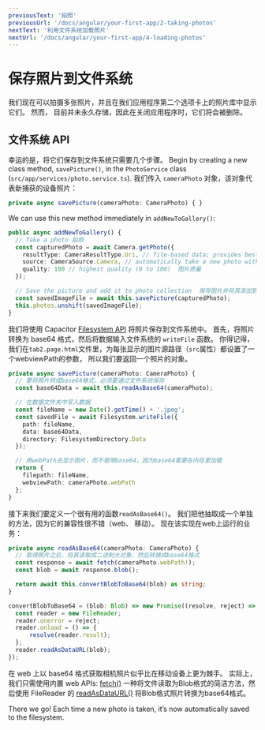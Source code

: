 ```yaml
---
previousText: '拍照'
previousUrl: '/docs/angular/your-first-app/2-taking-photos'
nextText: '利用文件系统加载照片'
nextUrl: '/docs/angular/your-first-app/4-loading-photos'
---
```


# 保存照片到文件系统

我们现在可以拍摄多张照片，并且在我们应用程序第二个选项卡上的照片库中显示它们。 然而， 目前并未永久存储，因此在关闭应用程序时，它们将会被删除。

## 文件系统 API

幸运的是，将它们保存到文件系统只需要几个步骤。 Begin by creating a new class method, `savePicture()`, in the `PhotoService` class (`src/app/services/photo.service.ts`). 我们传入 `cameraPhoto` 对象，该对象代表新捕获的设备照片：

```typescript
private async savePicture(cameraPhoto: CameraPhoto) { }
```

We can use this new method immediately in `addNewToGallery()`:

```typescript
public async addNewToGallery() {
  // Take a photo 拍照
  const capturedPhoto = await Camera.getPhoto({
    resultType: CameraResultType.Uri, // file-based data; provides best performance
    source: CameraSource.Camera, // automatically take a new photo with the camera 用相机自动拍摄新照片
    quality: 100 // highest quality (0 to 100)  图片质量
  });

  // Save the picture and add it to photo collection  保存图片并将其添加到照片集
  const savedImageFile = await this.savePicture(capturedPhoto);
  this.photos.unshift(savedImageFile);
}
```

我们将使用 Capacitor [Filesystem API](https://capacitor.ionicframework.com/docs/apis/filesystem) 将照片保存到文件系统中。 首先，将照片转换为 base64 格式，然后将数据输入文件系统的 ` writeFile ` 函数。 你得记得，我们在`tab2.page.html`文件里，为每张显示的图片源路径（`src`属性）都设置了一个webviewPath的参数， 所以我们要返回一个照片的对象。

```typescript
private async savePicture(cameraPhoto: CameraPhoto) {
  // 要将照片转成base64格式，必须要通过文件系统保存
  const base64Data = await this.readAsBase64(cameraPhoto);

  // 在数据文件夹中写入数据
  const fileName = new Date().getTime() + '.jpeg';
  const savedFile = await Filesystem.writeFile({
    path: fileName,
    data: base64Data,
    directory: FilesystemDirectory.Data
  });

  // 用webPath去显示图片，而不是用base64，因为base64需要在内存里加载
  return {
    filepath: fileName,
    webviewPath: cameraPhoto.webPath
  };
}
```

接下来我们要定义一个很有用的函数`readAsBase64()`。 我们把他抽取成一个单独的方法，因为它的兼容性很不错（web、 移动）。 现在该实现在web上运行的业务：

```typescript
private async readAsBase64(cameraPhoto: CameraPhoto) {
  // 取得照片之后，将其读取成二进制大对象，然后转换成base64格式
  const response = await fetch(cameraPhoto.webPath!);
  const blob = await response.blob();

  return await this.convertBlobToBase64(blob) as string;  
}

convertBlobToBase64 = (blob: Blob) => new Promise((resolve, reject) => {
  const reader = new FileReader;
  reader.onerror = reject;
  reader.onload = () => {
      resolve(reader.result);
  };
  reader.readAsDataURL(blob);
});
```

在 web 上以 base64 格式获取相机照片似乎比在移动设备上更为棘手。 实际上，我们只需使用内置 web APIs: [fetch()](https://developer.mozilla.org/en-US/docs/Web/API/Fetch_API) 一种将文件读取为Blob格式的简洁方法，然后使用 FileReader 的 [ readAsDataURL()](https://developer.mozilla.org/en-US/docs/Web/API/FileReader/readAsDataURL) 将Blob格式照片转换为base64格式。

There we go! Each time a new photo is taken, it’s now automatically saved to the filesystem.
